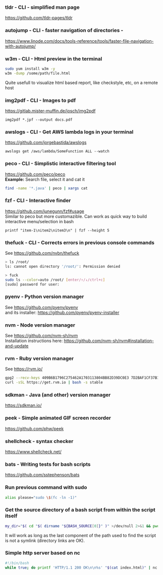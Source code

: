 ### tldr - CLI - simplified man page
https://github.com/tldr-pages/tldr

### autojump - CLI - faster navigation of directories - 
https://www.linode.com/docs/tools-reference/tools/faster-file-navigation-with-autojump/

### w3m - CLI - Html preview in the terminal
```bash
sudo yum install w3m -y
w3m -dump /some/path/file.html
```
Quite usefull to visualize html based report, like checkstyle, etc, on a remote host

### img2pdf - CLI - Images to pdf
https://gitlab.mister-muffin.de/josch/img2pdf
```
img2pdf *.jpf --output docs.pdf
```

### awslogs - CLI - Get AWS lambda logs in your terminal
https://github.com/jorgebastida/awslogs
```
awslogs get /aws/lambda/SomeFunction ALL --watch
```

### peco - CLI - Simplistic interactive filtering tool
https://github.com/peco/peco  
__Example:__ Search file, select it and cat it
```bash
find -name '*.java' | peco | xargs cat
```

### fzf - CLI - Interactive finder
https://github.com/junegunn/fzf#usage  
Similar to peco but more customazible. Can work as quick way to build interactive menu/selection in bash
```
printf "item-1\nitem2\nitem3\n" | fzf --height 5
```

### thefuck - CLI - Corrects errors in previous console commands
See https://github.com/nvbn/thefuck  
```bash
> ls /root/
ls: cannot open directory '/root/': Permission denied

> fuck
sudo ls --color=auto /root/ [enter/↑/↓/ctrl+c]
[sudo] password for user: 
```

### pyenv - Python version manager
See https://github.com/pyenv/pyenv  
and its installer: https://github.com/pyenv/pyenv-installer

### nvm - Node version manager
See https://github.com/nvm-sh/nvm  
Installation instructions here: https://github.com/nvm-sh/nvm#installation-and-update

### rvm - Ruby version manager
See https://rvm.io/
```bash
gpg2 --recv-keys 409B6B1796C275462A1703113804BB82D39DC0E3 7D2BAF1CF37B13E2069D6956105BD0E739499BDB
curl -sSL https://get.rvm.io | bash -s stable
```
### sdkman - Java (and other) version manager
https://sdkman.io/

### peek - Simple animated GIF screen recorder 
https://github.com/phw/peek

### shellcheck - syntax checker
https://www.shellcheck.net/

### bats - Writing tests for bash scripts
https://github.com/sstephenson/bats

### Run previous command with sudo
```bash
alias please="sudo \$(fc -ln -1)"
```
### Get the source directory of a bash script from within the script itself
```bash
my_dir="$( cd "$( dirname "${BASH_SOURCE[0]}" )" >/dev/null 2>&1 && pwd )"
```
It will work as long as the last component of the path used to find the script 
is not a symlink (directory links are OK).

### Simple http server based on nc
```bash
#!/bin/bash
while true; do printf 'HTTP/1.1 200 OK\n\n%s' "$(cat index.html)" | nc -l 5555; done
```





